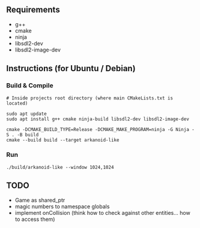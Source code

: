 ## Requirements

* g++
* cmake
* ninja
* libsdl2-dev
* libsdl2-image-dev

## Instructions (for Ubuntu / Debian)

### Build & Compile

```shell
# Inside projects root directory (where main CMakeLists.txt is located)

sudo apt update
sudo apt install g++ cmake ninja-build libsdl2-dev libsdl2-image-dev

cmake -DCMAKE_BUILD_TYPE=Release -DCMAKE_MAKE_PROGRAM=ninja -G Ninja -S . -B build
cmake --build build --target arkanoid-like
```

### Run

```shell
./build/arkanoid-like --window 1024,1024
```

## TODO

* Game as shared_ptr<Game>
* magic numbers to namespace globals
* implement onCollision (think how to check against other entities... how to access them)
